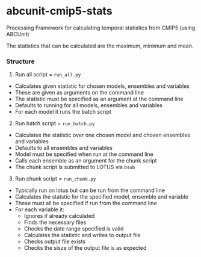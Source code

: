 # abcunit-cmip5-stats
Processing Framework for calculating temporal statistics from CMIP5 (using ABCUnit)

The statistics that can be calculated are the maximum, minimum and mean.

### Structure ###

1. Run all script = `run_all.py`
* Calculates given statistic for chosen models, ensembles and variables
* These are given as arguments on the command line
* The statistic must be specified as an argument at the command line
* Defaults to running for all models, ensembles and variables
* For each model it runs the batch script

2. Run batch script = `run_batch.py`
* Calculates the statistic over one chosen model and chosen ensembles and variables
* Defaults to all ensembles and variables
* Model must be specified when run at the command line 
* Calls each ensemble as an argument for the chunk script
* The chunk script is submitted to LOTUS via `bsub`

3. Run chunk script = `run_chunk.py`
* Typically run on lotus but can be run from the command line
* Calculates the statstic for the specified model, ensemble and variable
* These must all be specified if run from the command line
* For each variable it:
    * Ignores if already calculated
    * Finds the necessary files
    * Checks the date range specified is valid
    * Calculates the statistic and writes to output file
    * Checks output file exists
    * Checks the sisze of the output file is as expected
    

